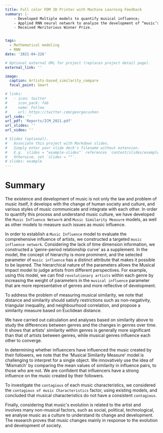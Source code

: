 ```yaml
---
title: Full color FDM 3D Printer with Machine Learning Feedback
summary: |-
    - Developed Multiple models to quantify musical influence;
    - Applied RNN neural network to analyze the development of “music’s impact on network” in time series; 
    - Received Meritorious Winner Prize.


tags:
  - Mathematical modeling
  - RNN
date: '2021-04-226'

# Optional external URL for project (replaces project detail page).
external_link: ''

image:
  caption: Artists-based_similarity_compare
  focal_point: Smart

# links:
#   - icon: twitter
#     icon_pack: fab
#     name: Follow
#     url: https://twitter.com/georgecushen
url_code: ''
url_pdf: 'Reports/ICM_2021.pdf'
url_slides: ''
url_video: ''

# Slides (optional).
#   Associate this project with Markdown slides.
#   Simply enter your slide deck's filename without extension.
#   E.g. `slides = "example-slides"` references `content/slides/example-slides.md`.
#   Otherwise, set `slides = ""`.
# slides: example
---
```


<!-- # Related Outputs and Honors -->
# Summary
The existence and development of music is not only the law and problem of music itself, it develops with the change of human society and culture, and various styles of music communicate and integrate with each other. In order to quantify this process and understand music culture, we have developed the `Music Influence Network` and `Music Similarity Measure` models, as well as other models to measure such issues as music influence.

In order to establish a `Music Influence` model to evaluate the comprehensive influence of artists, we constructed a targeted `music influence network`. Considering the lack of time dimension information, we constructed a 'genre-period relationship curve' as a supplement. In the model, the concept of hierarchy is more prominent, and the selected parameter of `music influence` has a distinct attribute that makes it possible to be layered. The hierarchical nature of the parameters allows the Musical Impact model to judge artists from different perspectives. For example, using this model, we can find `revolutionary artists` within each genre by increasing the weight of parameters in the `musical influence` parameter that are more representative of genres and more reflective of development.

To address the problem of measuring musical similarity, we note that distance and similarity should satisfy restrictions such as non-negativity, triangular inequality, and neighbourhood correlation, and propose a similarity measure based on Euclidean distance.

We have carried out calculation and analyses based on similarity above to study the differences between genres and the changes in genres over time. It shows that artists' similarity within genres is generally more significant than that of artists between genres, while musical genres influence each other to converge.

In determining whether influencers have influenced the music created by their followers, we note that the 'Musical Similarity Measure' model is challenging to interpret for a single object. We innovatively use the idea of 'Mismatch' by comparing the mean values of similarity in influence pairs, to those who are not. We are confident that influencers have a strong influence on the music created by their followers.

To investigate the `contagious` of each music characteristics, we considered the `contagious of music Characteristics` factor, using existing models, and concluded that musical characteristics do not have a consistent `contagious`.

Finally, considering that music's evolution is related to the artist and involves many non-musical factors, such as social, political, technological, we analyse music as a culture to understand its change and development. The research proves that music changes mainly in response to the evolution and development of society.

